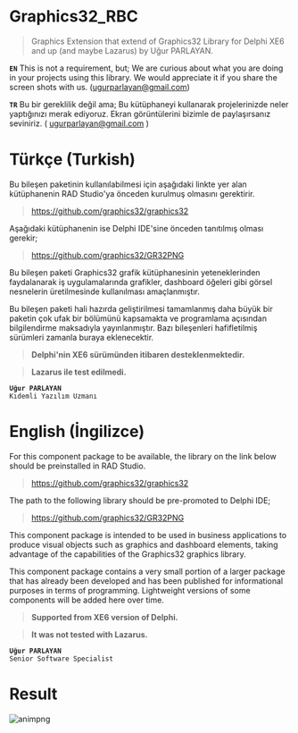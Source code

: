 # Graphics32_RBC
> Graphics Extension that extend of Graphics32 Library for Delphi XE6 and up (and maybe Lazarus) by Uğur PARLAYAN.

**`EN`** This is not a requirement, but; We are curious about what you are doing in your projects using this library. We would appreciate it if you share the screen shots with us. (ugurparlayan@gmail.com)

**`TR`** Bu bir gereklilik değil ama; Bu kütüphaneyi kullanarak projelerinizde neler yaptığınızı merak ediyoruz. Ekran görüntülerini bizimle de paylaşırsanız seviniriz. ( ugurparlayan@gmail.com ) 

# Türkçe (Turkish)

Bu bileşen paketinin kullanılabilmesi için aşağıdaki linkte yer alan kütüphanenin RAD Studio'ya önceden kurulmuş olmasını gerektirir.

> https://github.com/graphics32/graphics32

Aşağıdaki kütüphanenin ise Delphi IDE'sine önceden tanıtılmış olması gerekir;

> https://github.com/graphics32/GR32PNG

Bu bileşen paketi Graphics32 grafik kütüphanesinin yeteneklerinden faydalanarak iş uygulamalarında grafikler, dashboard öğeleri gibi görsel nesnelerin üretilmesinde kullanılması amaçlanmıştır.

Bu bileşen paketi hali hazırda geliştirilmesi tamamlanmış daha büyük bir paketin çok ufak bir bölümünü kapsamakta ve programlama açısından bilgilendirme maksadıyla yayınlanmıştır. Bazı bileşenleri hafifletilmiş sürümleri zamanla buraya eklenecektir.

> **Delphi'nin XE6 sürümünden itibaren desteklenmektedir.**

> **Lazarus ile test edilmedi.**


**`Uğur PARLAYAN`**<br>`Kıdemli Yazılım Uzmanı`

# English (İngilizce)

For this component package to be available, the library on the link below should be preinstalled in RAD Studio.

> https://github.com/graphics32/graphics32

The path to the following library should be pre-promoted to Delphi IDE;

> https://github.com/graphics32/GR32PNG

This component package is intended to be used in business applications to produce visual objects such as graphics and dashboard elements, taking advantage of the capabilities of the Graphics32 graphics library.

This component package contains a very small portion of a larger package that has already been developed and has been published for informational purposes in terms of programming. Lightweight versions of some components will be added here over time.

> **Supported from XE6 version of Delphi.**

> **It was not tested with Lazarus.**


**`Uğur PARLAYAN`**<br>`Senior Software Specialist`

# Result

![animpng](https://github.com/uparlayan/Graphics32_RBC/blob/master/Graphics32RBC.png)
